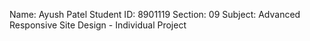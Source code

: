 Name: Ayush Patel
Student ID: 8901119
Section: 09
Subject: Advanced Responsive Site Design - Individual Project
